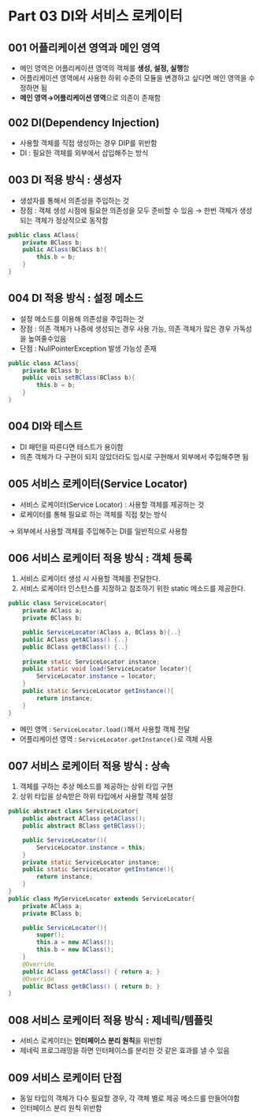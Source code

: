 # Part 03 DI와 서비스 로케이터

## 001 어플리케이션 영역과 메인 영역

- 메인 영역은 어플리케이션 영역의 객체를 **생성, 설정, 실행**함
- 어플리케이션 영역에서 사용한 하위 수준의 모듈을 변경하고 싶다면 메인 영역을 수정하면 됨
- **메인 영역→어플리케이션 영역**으로 의존이 존재함

## 002 DI(Dependency Injection)

- 사용할 객체를 직접 생성하는 경우 DIP를 위반함
- DI : 필요한 객체를 외부에서 삽입해주는 방식

## 003 DI 적용 방식 : 생성자

- 생성자를 통해서 의존성을 주입하는 것
- 장점 : 객체 생성 시점에 필요한 의존성을 모두 준비할 수 있음 → 한번 객체가 생성되는 객체가 정상적으로 동작함

```java
public class AClass{
	private BClass b;
	public AClass(BClass b){
		this.b = b;
	}
}
```

## 004 DI 적용 방식 : 설정 메소드

- 설정 메소드를 이용해 의존성을 주입하는 것
- 장점 : 의존 객체가 나중에 생성되는 경우 사용 가능, 의존 객체가 많은 경우 가독성을 높여줄수있음
- 단점 : NullPointerException 발생 가능성 존재

```java
public class AClass{
	private BClass b;
	public vois setBClass(BClass b){
		this.b = b;
	}
}
```

## 004 DI와 테스트

- DI 패턴을 따른다면 테스트가 용이함
- 의존 객체가 다 구현이 되지 않았더라도 임시로 구현해서 외부에서 주입해주면 됨

## 005 서비스 로케이터(Service Locator)

- 서비스 로케이터(Service Locator) : 사용할 객체를 제공하는 것
- 로케이터를 통해 필요로 하는 객체를 직접 찾는 방식

→ 외부에서 사용할 객체를 주입해주는 DI를 일반적으로 사용함

## 006 서비스 로케이터 적용 방식 : 객체 등록

1. 서비스 로케이터 생성 시 사용할 객체를 전달한다.
2. 서비스 로케이터 인스턴스를 지정하고 참조하기 위한 static 메소드를 제공한다.

```java
public class ServiceLocator{
	private AClass a;
	private BClass b;

	public ServiceLocator(AClass a, BClass b){..}
	public AClass getAClass() {..}
	public BClass getBClass() {..}
	
	private static ServiceLocator instance;
	public static void load(ServiceLocator locator){
		ServiceLocator.instance = locator;
	}
	public static ServiceLocator getInstance(){
		return instance;
	}
}
```

- 메인 영역 : `ServiceLocator.load()`해서 사용할 객체 전달
- 어플리케이션 영역 : `ServiceLocator.getInstance()`로 객체 사용

## 007 서비스 로케이터 적용 방식 : 상속

1. 객체를 구하는 추상 메소드를 제공하는 상위 타입 구현
2. 상위 타입을 상속받은 하위 타입에서 사용할 객체 설정

```java
public abstract class ServiceLocator{
	public abstract AClass getAClass();
	public abstract BClass getBClass();

	public ServiceLocator(){
		ServiceLocator.instance = this;
	}
	private static ServiceLocator instance;
	public static ServiceLocator getInstance(){
		return instance;
	}
}
public class MyServiceLocator extends ServiceLocator{
	private AClass a;
	private BClass b;

	public ServiceLocator(){
		super();
		this.a = new AClass();
		this.b = new BClass();
	}
	@Override
	public AClass getAClass() { return a; }
	@Override
	public BClass getBClass() { return b; }
}
```

## 008 서비스 로케이터 적용 방식 : 제네릭/템플릿

- 서비스 로케이터는 **인터페이스 분리 원칙**을 위반함
- 제네릭 프로그래밍을 하면 인터페이스를 분리한 것 같은 효과를 낼 수 있음

## 009 서비스 로케이터 단점

- 동일 타입의 객체가 다수 필요할 경우, 각 객체 별로 제공 메소드를 만들어야함
- 인터페이스 분리 원칙 위반함